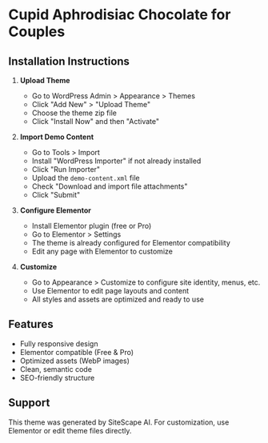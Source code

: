 # Cupid Aphrodisiac Chocolate for Couples

## Installation Instructions

1. **Upload Theme**
   - Go to WordPress Admin > Appearance > Themes
   - Click "Add New" > "Upload Theme"
   - Choose the theme zip file
   - Click "Install Now" and then "Activate"

2. **Import Demo Content**
   - Go to Tools > Import
   - Install "WordPress Importer" if not already installed
   - Click "Run Importer"
   - Upload the `demo-content.xml` file
   - Check "Download and import file attachments"
   - Click "Submit"

3. **Configure Elementor**
   - Install Elementor plugin (free or Pro)
   - Go to Elementor > Settings
   - The theme is already configured for Elementor compatibility
   - Edit any page with Elementor to customize

4. **Customize**
   - Go to Appearance > Customize to configure site identity, menus, etc.
   - Use Elementor to edit page layouts and content
   - All styles and assets are optimized and ready to use

## Features
- Fully responsive design
- Elementor compatible (Free & Pro)
- Optimized assets (WebP images)
- Clean, semantic code
- SEO-friendly structure

## Support
This theme was generated by SiteScape AI. For customization, use Elementor or edit theme files directly.
